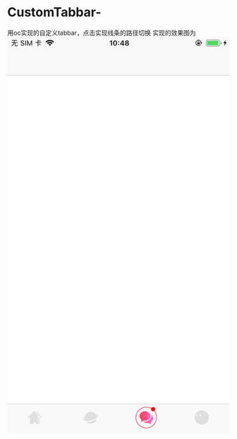 # CustomTabbar-
用oc实现的自定义tabbar，点击实现线条的路径切换
实现的效果图为
![image](https://github.com/xc19930909yu/CustomTabbar/blob/master/IMG_0006.PNG)
